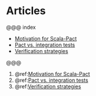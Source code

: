 # Articles

@@@ index

* [Motivation for Scala-Pact](motivation.md)
* [Pact vs. integration tests](pact-vs-integration.md)
* [Verification strategies](verification-strategies.md)

@@@

1. @ref:[Motivation for Scala-Pact](motivation.md)
1. @ref:[Pact vs. integration tests](pact-vs-integration.md)
1. @ref:[Verification strategies](verification-strategies.md)
